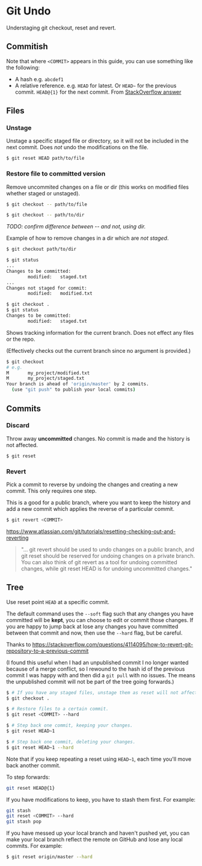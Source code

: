 # Git Undo

Understaging git checkout, reset and revert.

## Commitish

Note that where `<COMMIT>` appears in this guide, you can use something like the following:

- A hash e.g. `abcdef1`
- A relative reference. e.g. `HEAD` for latest. Or `HEAD~` for the previous commit. `HEAD@{1}` for the next commit. From [StackOverflow answer](https://stackoverflow.com/questions/6759791/how-do-i-move-forward-and-backward-between-commits-in-git)

## Files

### Unstage

Unstage a specific staged file or directory, so it will not be included in the next commit. Does _not_ undo the modifications on the file.

```bash
$ git reset HEAD path/to/file
```

### Restore file to committed version

Remove uncommited changes on a file or dir (this works on modified files whether staged or unstaged).

```bash
$ git checkout -- path/to/file

$ git checkout -- path/to/dir
```

_TODO: confirm difference between -- and not, using dir._

Example of how to remove changes in a dir which are _not staged_.

```bash
$ git checkout path/to/dir

$ git status
...
Changes to be committed:
        modified:   staged.txt
...
Changes not staged for commit:
        modified:   modified.txt

$ git checkout .
$ git status
Changes to be committed:
        modified:   staged.txt
```

Shows tracking information for the current branch. Does not effect any files or the repo.

(Effectively checks out the current branch since no argument is provided.)

```bash
$ git checkout
# e.g.
M       my_project/modified.txt
M       my_project/staged.txt
Your branch is ahead of 'origin/master' by 2 commits.
  (use "git push" to publish your local commits)
```

## Commits

### Discard

Throw away **uncommitted** changes. No commit is made and the history is not affected.

```bash
$ git reset
```

### Revert

Pick a commit to reverse by undoing the changes and creating a new commit. This only requires one step.

This is a good for a public branch, where you want to keep the history and add a new commit which applies the reverse of a particular commit.

```bash
$ git revert <COMMIT>
```

https://www.atlassian.com/git/tutorials/resetting-checking-out-and-reverting

> "... git revert should be used to undo changes on a public branch, and git reset should be reserved for undoing changes on a private branch. You can also think of git revert as a tool for undoing committed changes, while git reset HEAD is for undoing uncommitted changes."

## Tree

Use reset point `HEAD` at a specific commit.

The default command uses the `--soft` flag such that any changes you have committed will be **kept**, you can choose to edit or commit those changes. If you are happy to jump back at lose any changes you have committed between that commit and now, then use the `--hard` flag, but be careful.

Thanks to https://stackoverflow.com/questions/4114095/how-to-revert-git-repository-to-a-previous-commit

(I found this useful when I had an unpublished commit I no longer wanted because of a merge conflict, so I rewound to the hash id of the previous commit I was happy with and then did a `git pull` with no issues. The means the unpublished commit will not be part of the tree going forwards.)

```bash
$ # If you have any staged files, unstage them as reset will not affect them otherwise.
$ git checkout .
```

```bash
$ # Restore files to a certain commit.
$ git reset <COMMIT> --hard

$ # Step back one commit, keeping your changes.
$ git reset HEAD~1

$ # Step back one commit, deleting your changes.
$ git reset HEAD~1 --hard
```

Note that if you keep repeating a reset using `HEAD~1`, each time you'll move back another commit.

To step forwards:

```bash
git reset HEAD@{1}
```

If you have modifications to keep, you have to stash them first. For example:

```bash
git stash
git reset <COMMIT> --hard
git stash pop
```

If you have messed up your local branch and haven't pushed yet, you can make your local branch reflect the remote on GitHub and lose any local commits. For example:

```bash
$ git reset origin/master --hard
```
